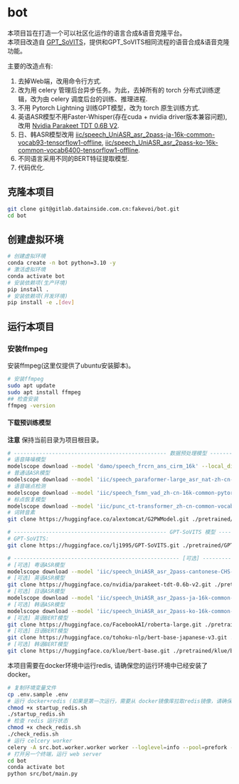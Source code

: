 # bot

本项目旨在打造一个可以社区化运作的语言合成&语音克隆平台。  
本项目改造自 [GPT_SoVITS](https://github.com/RVC-Boss/GPT-SoVITS)，提供和GPT_SoVITS相同流程的语音合成&语音克隆功能。

主要的改造点有:

1. 去掉Web端，改用命令行方式.
2. 改为用 celery 管理后台异步任务。为此，去掉所有的 torch 分布式训练逻辑，改为由 celery 调度后台的训练、推理进程.
3. 不用 Pytorch Lightning 训练GPT模型，改为 torch 原生训练方式.
4. 英语ASR模型不用Faster-Whisper(存在cuda + nvidia driver版本兼容问题), 改用 [Nvidia Parakeet TDT 0.6B V2](https://huggingface.co/nvidia/parakeet-tdt-0.6b-v2).
5. 日、韩ASR模型改用 [iic/speech_UniASR_asr_2pass-ja-16k-common-vocab93-tensorflow1-offline](https://www.modelscope.cn/models/iic/speech_UniASR_asr_2pass-ja-16k-common-vocab93-tensorflow1-offline), [iic/speech_UniASR_asr_2pass-ko-16k-common-vocab6400-tensorflow1-offline](https://www.modelscope.cn/models/iic/speech_UniASR_asr_2pass-ko-16k-common-vocab6400-tensorflow1-offline).
6. 不同语言采用不同的BERT特征提取模型.
7. 代码优化.

## 克隆本项目

```bash
git clone git@gitlab.datainside.com.cn:fakevoi/bot.git
cd bot
```

## 创建虚拟环境

```bash
# 创建虚拟环境
conda create -n bot python=3.10 -y
# 激活虚拟环境
conda activate bot
# 安装依赖项(生产环境)
pip install .
# 安装依赖项(开发环境)
pip install -e .[dev]  
```

## 运行本项目

### 安装ffmpeg

安装ffmpeg(这里仅提供了ubuntu安装脚本)。

```bash
# 安装ffmpeg
sudo apt update
sudo apt install ffmpeg
## 检查安装
ffmpeg -version
```

#### 下载预训练模型

**注意** 保持当前目录为项目根目录。

```bash
# ------------------------------------------------ 数据预处理模型 ----------------------------------------------------------
# 语音降噪模型
modelscope download --model 'damo/speech_frcrn_ans_cirm_16k' --local_dir './pretrained/damo/speech_frcrn_ans_cirm_16k'
# 普通话ASR模型
modelscope download --model 'iic/speech_paraformer-large_asr_nat-zh-cn-16k-common-vocab8404-pytorch' --local_dir './pretrained/iic/speech_paraformer-large_asr_nat-zh-cn-16k-common-vocab8404-pytorch'
# 语音端点检测
modelscope download --model 'iic/speech_fsmn_vad_zh-cn-16k-common-pytorch' --local_dir './pretrained/iic/speech_fsmn_vad_zh-cn-16k-common-pytorch'
# 标点恢复模型
modelscope download --model 'iic/punc_ct-transformer_zh-cn-common-vocab272727-pytorch' --local_dir './pretrained/iic/punc_ct-transformer_zh-cn-common-vocab272727-pytorch'
# 词转音素
git clone https://huggingface.co/alextomcat/G2PWModel.git ./pretrained/G2PWModel

# ------------------------------------------------ GPT-SoVITS 模型 --------------------------------------------------------
# GPT-SoVITS:  
git clone https://huggingface.co/lj1995/GPT-SoVITS.git ./pretrained/GPT-SoVITS

# ---------------------------------------------------- [可选] -------------------------------------------------------------
# [可选] 粤语ASR模型
modelscope download --model 'iic/speech_UniASR_asr_2pass-cantonese-CHS-16k-common-vocab1468-tensorflow1-online' --local_dir './pretrained/iic/speech_UniASR_asr_2pass-cantonese-CHS-16k-common-vocab1468-tensorflow1-online'
# [可选] 英语ASR模型
git clone https://huggingface.co/nvidia/parakeet-tdt-0.6b-v2.git ./pretrained/nvidia/parakeet-tdt-0.6b-v2
# [可选] 日语ASR模型
modelscope download --model 'iic/speech_UniASR_asr_2pass-ja-16k-common-vocab93-tensorflow1-offline'  --local_dir './pretrained/iic/speech_UniASR_asr_2pass-ja-16k-common-vocab93-tensorflow1-offline'
# [可选] 韩语ASR模型
modelscope download --model 'iic/speech_UniASR_asr_2pass-ko-16k-common-vocab6400-tensorflow1-offline' --local_dir './pretrained/iic/speech_UniASR_asr_2pass-ko-16k-common-vocab6400-tensorflow1-offline'
# [可选] 英语BERT模型
git clone https://huggingface.co/FacebookAI/roberta-large.git ./pretrained/FacebookAI/roberta-large
# [可选] 日语BERT模型
git clone https://huggingface.co/tohoku-nlp/bert-base-japanese-v3.git ./pretrained/tohoku-nlp/bert-base-japanese-v3
# [可选] 韩语BERT模型
git clone https://huggingface.co/klue/bert-base.git ./pretrained/klue/bert-base
```

本项目需要在docker环境中运行redis, 请确保您的运行环境中已经安装了docker。

```bash
# 复制环境变量文件
cp .env.sample .env
# 运行 docker+redis (如果是第一次运行，需要从 docker镜像库拉取redis镜像，请确保您的网络能够正常拉取docker镜像。)
chmod +x startup_redis.sh
./startup_redis.sh
# 检查 redis 运行状态
chmod +x check_redis.sh
./check_redis.sh
# 运行 celcery worker
celery -A src.bot.worker.worker worker --loglevel=info --pool=prefork --concurrency=1
# 打开另一个终端，运行 web server
cd bot
conda activate bot
python src/bot/main.py
```
